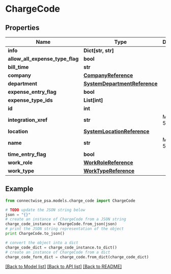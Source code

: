 # ChargeCode


## Properties
Name | Type | Description | Notes
------------ | ------------- | ------------- | -------------
**info** | **Dict[str, str]** |  | [optional] 
**allow_all_expense_type_flag** | **bool** |  | [optional] 
**bill_time** | **str** |  | [optional] 
**company** | [**CompanyReference**](CompanyReference.md) |  | [optional] 
**department** | [**SystemDepartmentReference**](SystemDepartmentReference.md) |  | [optional] 
**expense_entry_flag** | **bool** |  | [optional] 
**expense_type_ids** | **List[int]** |  | [optional] 
**id** | **int** |  | [optional] 
**integration_xref** | **str** |  Max length: 50; | [optional] 
**location** | [**SystemLocationReference**](SystemLocationReference.md) |  | [optional] 
**name** | **str** |  Max length: 50; | 
**time_entry_flag** | **bool** |  | [optional] 
**work_role** | [**WorkRoleReference**](WorkRoleReference.md) |  | [optional] 
**work_type** | [**WorkTypeReference**](WorkTypeReference.md) |  | [optional] 

## Example

```python
from connectwise_psa.models.charge_code import ChargeCode

# TODO update the JSON string below
json = "{}"
# create an instance of ChargeCode from a JSON string
charge_code_instance = ChargeCode.from_json(json)
# print the JSON string representation of the object
print ChargeCode.to_json()

# convert the object into a dict
charge_code_dict = charge_code_instance.to_dict()
# create an instance of ChargeCode from a dict
charge_code_form_dict = charge_code.from_dict(charge_code_dict)
```
[[Back to Model list]](../README.md#documentation-for-models) [[Back to API list]](../README.md#documentation-for-api-endpoints) [[Back to README]](../README.md)


